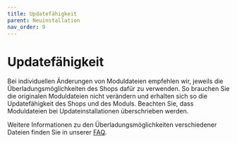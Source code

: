 ```yaml
---
title: Updatefähigkeit
parent: Neuinstallation
nav_order: 9
---
```


# Updatefähigkeit

Bei individuellen Änderungen von Moduldateien empfehlen wir, jeweils die Überladungsmöglichkeiten des Shops dafür zu verwenden. So brauchen Sie die originalen Moduldateien nicht verändern und erhalten sich so die Updatefähigkeit des Shops und des Moduls. Beachten Sie, dass Moduldateien bei Updateinstallationen überschrieben werden.

Weitere Informationen zu den Überladungsmöglichkeiten verschiedener Dateien finden Sie in unserer [FAQ](https://faq.d3data.de/category/oxid-eshop/module-oxid-eshop/anpassungen/).